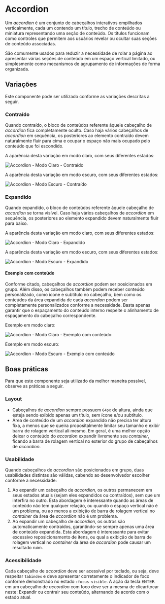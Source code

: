 # Accordion

Um _accordion_ é um conjunto de cabeçalhos interativos empilhados verticalmente, cada um contendo um título, trecho de conteúdo ou miniatura representando uma seção de conteúdo. Os títulos funcionam como controles que permitem aos usuários revelar ou ocultar suas seções de conteúdo associadas.

São comumente usados para reduzir a necessidade de rolar a página ao apresentar várias seções de conteúdo em um espaço vertical limitado, ou simplesmente como mecanismos de agrupamento de informações de forma organizada.

## Variações

Este componente pode ser utilizado conforme as variações descritas a seguir.

### Contraído

Quando contraído, o bloco de conteúdos referente àquele cabeçalho de _accordion_ fica completamente oculto. Caso haja vários cabeçalhos de _accordion_ em sequência, os posteriores ao elemento contraído devem naturalmente fluir para cima e ocupar o espaço não mais ocupado pelo conteúdo que foi escondido.

A aparência desta variação em modo claro, com seus diferentes estados:

![Accordion - Modo Claro - Contraído](~@source/assets/images/component-accordion-light-collapsed.png)

A aparência desta variação em modo escuro, com seus diferentes estados:

![Accordion - Modo Escuro - Contraído](~@source/assets/images/component-accordion-dark-collapsed.png)

### Expandido

Quando expandido, o bloco de conteúdos referente àquele cabeçalho de _accordion_ se torna visível. Caso haja vários cabeçalhos de _accordion_ em sequência, os posteriores ao elemento expandido devem naturalmente fluir para baixo.

A aparência desta variação em modo claro, com seus diferentes estados:

![Accordion - Modo Claro - Expandido](~@source/assets/images/component-accordion-light-expanded.png)

A aparência desta variação em modo escuro, com seus diferentes estados:

![Accordion - Modo Escuro - Expandido](~@source/assets/images/component-accordion-dark-expanded.png)

#### Exemplo com conteúdo

Conforme citado, cabeçalhos de _accordion_ podem ser posicionados em grupo. Além disso, os cabeçalhos também podem receber conteúdo personalizado, como ícone e subtítulo no cabeçalho, bem como os conteúdos da área expandida de cada _accordion_ podem ser completamente personalizados conforme a necessidade. Basta apenas garantir que o espaçamento do conteúdo interno respeite o alinhamento de espaçamento do cabeçalho correspondente.

Exemplo em modo claro:

![Accordion - Modo Claro - Exemplo com conteúdo](~@source/assets/images/component-accordion-light-sample-content.png)

Exemplo em modo escuro:

![Accordion - Modo Escuro - Exemplo com conteúdo](~@source/assets/images/component-accordion-dark-sample-content.png)
## Boas práticas

Para que este componente seja utilizado da melhor maneira possível, observe as práticas a seguir.

### Layout

- Cabeçalhos de _accordion_ sempre possuem `64px` de altura, ainda que esteja sendo exibido apenas um título, sem ícone e/ou subtítulo.
- Área de conteúdo de um _accordion_ expandido não precisa ter altura fixa, a menos que se queira propositalmente limitar seu tamanho e exibir barra de rolagem vertical ali mesmo. Em geral, é uma melhor opção deixar o conteúdo do _accordion_ expandir livremente seu _container_, ficando a barra de rolagem vertical no exterior do grupo de cabeçalhos de _accordion_.

### Usabilidade

Quando cabeçalhos de _accordion_ são posicionados em grupo, duas usabilidades distintas são válidas, cabendo ao desenvolvedor escolher conforme a necessidade:

1. Ao expandir um cabeçalho de _accordion_, os outros permanecem em seus estados atuais (sejam eles expandidos ou contraídos), sem que um interfira no outro. Esta abordagem é interessante quando as áreas de conteúdo não tem qualquer relação, ou quando o espaço vertical não é um problema, ou ao menos a exibição de barra de rolagem vertical no _container_ da área de _accordion_ não é um problema.
2. Ao expandir um cabeçalho de _accordion_, os outros são automaticamente contraídos, garantindo-se sempre apenas uma área de conteúdo expandida. Esta abordagem é interessante para evitar excessivo reposicionamento de itens, ou qual a exibição de barra de rolagem vertical no _container_ da área de _accordion_ pode causar um resultado ruim.

### Acessibilidade

Cada cabeçalho de _accordion_ deve ser acessível por teclado, ou seja, deve respeitar `tabindex` e deve apresentar corretamente o indicador de foco conforme demonstrado no estado `:focus-visible`. A ação da tecla <kbd>ENTER</kbd> em um cabeçalho de _accordion_ com foco deve ser a mesma de clicar/tocar neste: Expandir ou contrair seu conteúdo, alternando de acordo com o estado atual.
